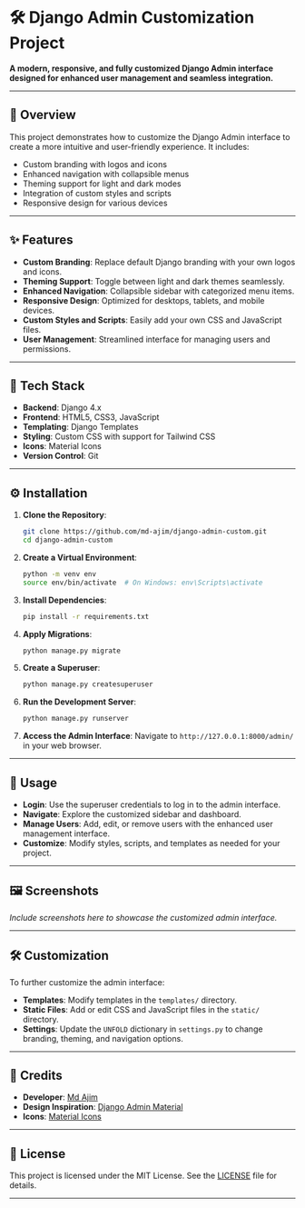# 🛠️ Django Admin Customization Project

**A modern, responsive, and fully customized Django Admin interface designed for enhanced user management and seamless integration.**

---

## 📖 Overview

This project demonstrates how to customize the Django Admin interface to create a more intuitive and user-friendly experience. It includes:

* Custom branding with logos and icons
* Enhanced navigation with collapsible menus
* Theming support for light and dark modes
* Integration of custom styles and scripts
* Responsive design for various devices

---

## ✨ Features

* **Custom Branding**: Replace default Django branding with your own logos and icons.
* **Theming Support**: Toggle between light and dark themes seamlessly.
* **Enhanced Navigation**: Collapsible sidebar with categorized menu items.
* **Responsive Design**: Optimized for desktops, tablets, and mobile devices.
* **Custom Styles and Scripts**: Easily add your own CSS and JavaScript files.
* **User Management**: Streamlined interface for managing users and permissions.

---

## 🧰 Tech Stack

* **Backend**: Django 4.x
* **Frontend**: HTML5, CSS3, JavaScript
* **Templating**: Django Templates
* **Styling**: Custom CSS with support for Tailwind CSS
* **Icons**: Material Icons
* **Version Control**: Git

---

## ⚙️ Installation

1. **Clone the Repository**:

   ```bash
   git clone https://github.com/md-ajim/django-admin-custom.git
   cd django-admin-custom
   ```

2. **Create a Virtual Environment**:

   ```bash
   python -m venv env
   source env/bin/activate  # On Windows: env\Scripts\activate
   ```

3. **Install Dependencies**:

   ```bash
   pip install -r requirements.txt
   ```

4. **Apply Migrations**:

   ```bash
   python manage.py migrate
   ```

5. **Create a Superuser**:

   ```bash
   python manage.py createsuperuser
   ```

6. **Run the Development Server**:

   ```bash
   python manage.py runserver
   ```

7. **Access the Admin Interface**:
   Navigate to `http://127.0.0.1:8000/admin/` in your web browser.

---

## 🚀 Usage

* **Login**: Use the superuser credentials to log in to the admin interface.
* **Navigate**: Explore the customized sidebar and dashboard.
* **Manage Users**: Add, edit, or remove users with the enhanced user management interface.
* **Customize**: Modify styles, scripts, and templates as needed for your project.

---

## 🖼️ Screenshots

*Include screenshots here to showcase the customized admin interface.*

---

## 🛠️ Customization

To further customize the admin interface:

* **Templates**: Modify templates in the `templates/` directory.
* **Static Files**: Add or edit CSS and JavaScript files in the `static/` directory.
* **Settings**: Update the `UNFOLD` dictionary in `settings.py` to change branding, theming, and navigation options.

---

## 🙏 Credits

* **Developer**: [Md Ajim](https://github.com/md-ajim)
* **Design Inspiration**: [Django Admin Material](https://github.com/viewflow/django-material)
* **Icons**: [Material Icons](https://material.io/resources/icons/)

---

## 📄 License

This project is licensed under the MIT License. See the [LICENSE](LICENSE) file for details.

---


